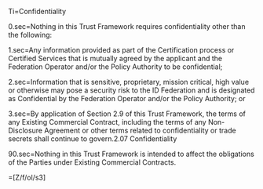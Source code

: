 Ti=Confidentiality

0.sec=Nothing in this Trust Framework requires confidentiality other than the following:

1.sec=Any information provided as part of the Certification process or Certified Services that is mutually agreed by the applicant and the Federation Operator and/or the Policy Authority to be confidential;

2.sec=Information that is sensitive, proprietary, mission critical, high value or otherwise may pose a  security risk to the ID Federation and is designated as Confidential by the Federation Operator and/or the Policy Authority; or

3.sec=By application of Section 2.9 of this Trust Framework, the terms of any Existing Commercial Contract, including the terms of any Non-Disclosure Agreement or other terms related to confidentiality or trade secrets shall continue to govern.2.07 Confidentiality

90.sec=Nothing in this Trust Framework is intended to affect the obligations of the Parties under Existing Commercial Contracts.

=[Z/f/ol/s3]
